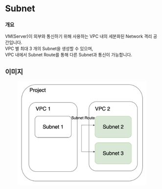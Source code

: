 # Subnet

### 개요

VM(Server)이 외부와 통신하기 위해 사용하는 VPC 내의 세분화된 Network 격리 공간입니다.\
VPC 별 최대 3 개의 Subnet을 생성할 수 있으며, \
VPC 내에서 Subnet Route를 통해 다른 Subnet과 통신이 가능합니다.

## 이미지

<figure><img src="../../.gitbook/assets/subnet-info.png" alt=""><figcaption></figcaption></figure>
